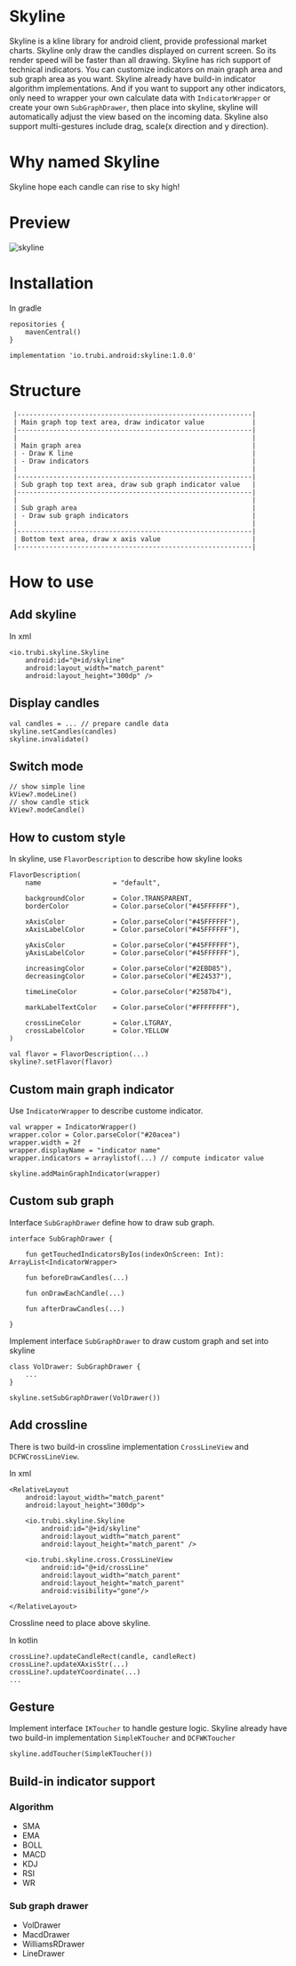 # Skyline
Skyline is a kline library for android client, provide professional market charts. Skyline only draw the candles displayed on current screen. So its render speed will be faster than all drawing. Skyline has rich support of technical indicators. You can customize indicators on main graph area and sub graph area as you want. Skyline already have build-in indicator algorithm implementations. And if you want to support any other indicators, only need to wrapper your own calculate data with ```IndicatorWrapper``` or create your own ```SubGraphDrawer```, then place into skyline, skyline will automatically adjust the view based on the incoming data. Skyline also support multi-gestures include drag, scale(x direction and y direction).

# Why named Skyline
Skyline hope each candle can rise to sky high!

# Preview
![skyline](/images/skyline-example.gif)

# Installation
In gradle
```
repositories {
    mavenCentral()
}

implementation 'io.trubi.android:skyline:1.0.0'
```

# Structure
```
 |-----------------------------------------------------------|
 | Main graph top text area, draw indicator value            |
 |-----------------------------------------------------------|
 |                                                           |
 | Main graph area                                           |
 | - Draw K line                                             |
 | - Draw indicators                                         |           
 |                                                           |
 |-----------------------------------------------------------|
 | Sub graph top text area, draw sub graph indicator value   |
 |-----------------------------------------------------------|
 |                                                           |
 | Sub graph area                                            |
 | - Draw sub graph indicators                               |
 |                                                           |
 |-----------------------------------------------------------|
 | Bottom text area, draw x axis value                       |
 |-----------------------------------------------------------|
 ```

# How to use

## Add skyline
In xml
```
<io.trubi.skyline.Skyline
    android:id="@+id/skyline"
    android:layout_width="match_parent"
    android:layout_height="300dp" />
```

## Display candles 
```
val candles = ... // prepare candle data
skyline.setCandles(candles)
skyline.invalidate()
```

## Switch mode
```
// show simple line
kView?.modeLine()
// show candle stick
kView?.modeCandle()
```

## How to custom style
In skyline, use ```FlavorDescription``` to describe how skyline looks

```
FlavorDescription(
    name                  = "default",

    backgroundColor       = Color.TRANSPARENT,
    borderColor           = Color.parseColor("#45FFFFFF"),

    xAxisColor            = Color.parseColor("#45FFFFFF"),
    xAxisLabelColor       = Color.parseColor("#45FFFFFF"),

    yAxisColor            = Color.parseColor("#45FFFFFF"),
    yAxisLabelColor       = Color.parseColor("#45FFFFFF"),

    increasingColor       = Color.parseColor("#2EBD85"),
    decreasingColor       = Color.parseColor("#E24537"),

    timeLineColor         = Color.parseColor("#2587b4"),

    markLabelTextColor    = Color.parseColor("#FFFFFFFF"),

    crossLineColor        = Color.LTGRAY,
    crossLabelColor       = Color.YELLOW
)
```
```
val flavor = FlavorDescription(...)
skyline?.setFlavor(flavor)
```

## Custom main graph indicator
Use ```IndicatorWrapper``` to describe custome indicator.
```
val wrapper = IndicatorWrapper()
wrapper.color = Color.parseColor("#20acea")
wrapper.width = 2f
wrapper.displayName = "indicator name"
wrapper.indicators = arraylistof(...) // compute indicator value

skyline.addMainGraphIndicator(wrapper)
```

## Custom sub graph
Interface ```SubGraphDrawer``` define how to draw sub graph.
```
interface SubGraphDrawer {

    fun getTouchedIndicatorsByIos(indexOnScreen: Int): ArrayList<IndicatorWrapper>

    fun beforeDrawCandles(...)

    fun onDrawEachCandle(...)

    fun afterDrawCandles(...)

}
```
Implement interface ```SubGraphDrawer``` to draw custom graph and set into skyline
```
class VolDrawer: SubGraphDrawer {
    ...
}

skyline.setSubGraphDrawer(VolDrawer())
```

## Add crossline
There is two build-in crossline implementation ```CrossLineView``` and ```DCFWCrossLineView```.

In xml
```
<RelativeLayout
    android:layout_width="match_parent"
    android:layout_height="300dp">

    <io.trubi.skyline.Skyline
        android:id="@+id/skyline"
        android:layout_width="match_parent"
        android:layout_height="match_parent" />

    <io.trubi.skyline.cross.CrossLineView
        android:id="@+id/crossLine"
        android:layout_width="match_parent"
        android:layout_height="match_parent"
        android:visibility="gone"/>

</RelativeLayout>
```

Crossline need to place above skyline.

In kotlin
```
crossLine?.updateCandleRect(candle, candleRect)
crossLine?.updateXAxisStr(...)
crossLine?.updateYCoordinate(...)
...
```

## Gesture
Implement interface ```IKToucher``` to handle gesture logic. Skyline already have two build-in implementation ```SimpleKToucher``` and ```DCFWKToucher```
```
skyline.addToucher(SimpleKToucher())
```

## Build-in indicator support
### Algorithm
- SMA
- EMA
- BOLL
- MACD
- KDJ
- RSI
- WR

### Sub graph drawer
- VolDrawer
- MacdDrawer
- WilliamsRDrawer
- LineDrawer